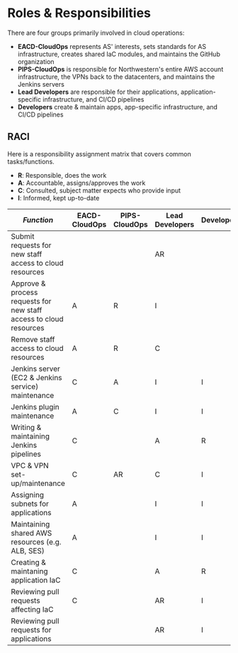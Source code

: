 # Roles & Responsibilities
There are four groups primarily involved in cloud operations:

- **EACD-CloudOps** represents AS' interests, sets standards for AS infrastructure, creates shared IaC modules, and maintains the GitHub organization
- **PIPS-CloudOps** is responsible for Northwestern's entire AWS account infrastructure, the VPNs back to the datacenters, and maintains the Jenkins servers
- **Lead Developers** are responsible for their applications, application-specific infrastructure, and CI/CD pipelines
- **Developers** create & maintain apps, app-specific infrastructure, and CI/CD pipelines

## RACI
Here is a responsibility assignment matrix that covers common tasks/functions.

- **R**: Responsible, does the work
- **A**: Accountable, assigns/approves the work
- **C**: Consulted, subject matter expects who provide input
- **I**: Informed, kept up-to-date

| *Function*                                                         | EACD-CloudOps | PIPS-CloudOps | Lead Developers | Developers | 
|--------------------------------------------------------------------|---------------|---------------|-----------------|------------| 
| Submit requests for new staff access to cloud resources            |               |               | AR              |            | 
| Approve & process requests for new staff access to cloud resources | A             | R             | I               |            | 
| Remove staff access to cloud resources                             | A             | R             | C               |            | 
| Jenkins server (EC2 & Jenkins service) maintenance                 | C             | A             | I               | I          | 
| Jenkins plugin maintenance                                         | A             | C             | I               | I          | 
| Writing & maintaining Jenkins pipelines                            | C             |               | A               | R          | 
| VPC & VPN set-up/maintenance                                       | C             | AR            | C               | I          | 
| Assigning subnets for applications                                 | A             |               | I               | I          | 
| Maintaining shared AWS resources (e.g. ALB, SES)                   | A             |               | I               | I          | 
| Creating & maintaning application IaC                              | C             |               | A               | R          | 
| Reviewing pull requests affecting IaC                              | C             |               | AR              | I          | 
| Reviewing pull requests for applications                           |               |               | AR              | I          | 
